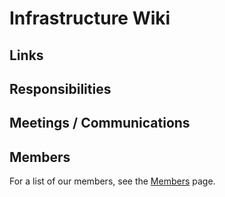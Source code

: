 # Infrastructure Wiki

## Links

## Responsibilities

## Meetings / Communications

## Members

For a list of our members, see the [Members](members.md) page.

